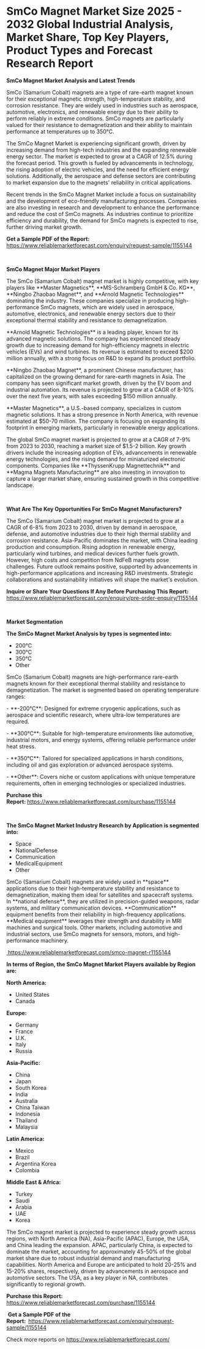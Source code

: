 <p><h1>SmCo Magnet Market Size 2025 - 2032 Global Industrial Analysis, Market Share, Top Key Players, Product Types and Forecast Research Report</h1></p><p><strong>SmCo Magnet Market Analysis and Latest Trends</strong></p>
<p><p>SmCo (Samarium Cobalt) magnets are a type of rare-earth magnet known for their exceptional magnetic strength, high-temperature stability, and corrosion resistance. They are widely used in industries such as aerospace, automotive, electronics, and renewable energy due to their ability to perform reliably in extreme conditions. SmCo magnets are particularly valued for their resistance to demagnetization and their ability to maintain performance at temperatures up to 350°C.</p><p>The SmCo Magnet Market is experiencing significant growth, driven by increasing demand from high-tech industries and the expanding renewable energy sector. The market is expected to grow at a CAGR of 12.5% during the forecast period. This growth is fueled by advancements in technology, the rising adoption of electric vehicles, and the need for efficient energy solutions. Additionally, the aerospace and defense sectors are contributing to market expansion due to the magnets' reliability in critical applications.</p><p>Recent trends in the SmCo Magnet Market include a focus on sustainability and the development of eco-friendly manufacturing processes. Companies are also investing in research and development to enhance the performance and reduce the cost of SmCo magnets. As industries continue to prioritize efficiency and durability, the demand for SmCo magnets is expected to rise, further driving market growth.</p></p>
<p><strong>Get a Sample PDF of the Report:&nbsp;</strong> <a href="https://www.reliablemarketforecast.com/enquiry/request-sample/1155144?utm_campaign=1134&utm_medium=2&utm_source=Github&utm_content=ia&utm_term=25012025&utm_id=smco-magnet">https://www.reliablemarketforecast.com/enquiry/request-sample/1155144</a></p>
<p>&nbsp;</p>
<p><strong>SmCo Magnet Major Market Players</strong></p>
<p><p>The SmCo (Samarium Cobalt) magnet market is highly competitive, with key players like **Master Magnetics**, **MS-Schramberg GmbH & Co. KG**, **Ningbo Zhaobao Magnet**, and **Arnold Magnetic Technologies** dominating the industry. These companies specialize in producing high-performance SmCo magnets, which are widely used in aerospace, automotive, electronics, and renewable energy sectors due to their exceptional thermal stability and resistance to demagnetization.</p><p>**Arnold Magnetic Technologies** is a leading player, known for its advanced magnetic solutions. The company has experienced steady growth due to increasing demand for high-efficiency magnets in electric vehicles (EVs) and wind turbines. Its revenue is estimated to exceed $200 million annually, with a strong focus on R&D to expand its product portfolio.</p><p>**Ningbo Zhaobao Magnet**, a prominent Chinese manufacturer, has capitalized on the growing demand for rare-earth magnets in Asia. The company has seen significant market growth, driven by the EV boom and industrial automation. Its revenue is projected to grow at a CAGR of 8-10% over the next five years, with sales exceeding $150 million annually.</p><p>**Master Magnetics**, a U.S.-based company, specializes in custom magnetic solutions. It has a strong presence in North America, with revenue estimated at $50-70 million. The company is focusing on expanding its footprint in emerging markets, particularly in renewable energy applications.</p><p>The global SmCo magnet market is projected to grow at a CAGR of 7-9% from 2023 to 2030, reaching a market size of $1.5-2 billion. Key growth drivers include the increasing adoption of EVs, advancements in renewable energy technologies, and the rising demand for miniaturized electronic components. Companies like **ThyssenKrupp Magnettechnik** and **Magma Magnets Manufacturing** are also investing in innovation to capture a larger market share, ensuring sustained growth in this competitive landscape.</p></p>
<p>&nbsp;</p>
<p><strong>What Are The Key Opportunities For SmCo Magnet Manufacturers?</strong></p>
<p><p>The SmCo (Samarium Cobalt) magnet market is projected to grow at a CAGR of 6-8% from 2023 to 2030, driven by demand in aerospace, defense, and automotive industries due to their high thermal stability and corrosion resistance. Asia-Pacific dominates the market, with China leading production and consumption. Rising adoption in renewable energy, particularly wind turbines, and medical devices further fuels growth. However, high costs and competition from NdFeB magnets pose challenges. Future outlook remains positive, supported by advancements in high-performance applications and increasing R&D investments. Strategic collaborations and sustainability initiatives will shape the market's evolution.</p></p>
<p><strong>Inquire or Share Your Questions If Any Before Purchasing This Report:</strong> <a href="https://www.reliablemarketforecast.com/enquiry/pre-order-enquiry/1155144?utm_campaign=1134&utm_medium=2&utm_source=Github&utm_content=ia&utm_term=25012025&utm_id=smco-magnet">https://www.reliablemarketforecast.com/enquiry/pre-order-enquiry/1155144</a></p>
<p>&nbsp;</p>
<p><strong>Market Segmentation</strong></p>
<p><strong>The SmCo Magnet Market Analysis by types is segmented into:</strong></p>
<p><ul><li>200℃</li><li>300℃</li><li>350℃</li><li>Other</li></ul></p>
<p><p>SmCo (Samarium Cobalt) magnets are high-performance rare-earth magnets known for their exceptional thermal stability and resistance to demagnetization. The market is segmented based on operating temperature ranges:  </p><p>- **-200℃**: Designed for extreme cryogenic applications, such as aerospace and scientific research, where ultra-low temperatures are required.  </p><p>- **300℃**: Suitable for high-temperature environments like automotive, industrial motors, and energy systems, offering reliable performance under heat stress.  </p><p>- **350℃**: Tailored for specialized applications in harsh conditions, including oil and gas exploration or advanced aerospace systems.  </p><p>- **Other**: Covers niche or custom applications with unique temperature requirements, often in emerging technologies or specialized industries.</p></p>
<p><strong>Purchase this Report:&nbsp;</strong><a href="https://www.reliablemarketforecast.com/purchase/1155144?utm_campaign=1134&utm_medium=2&utm_source=Github&utm_content=ia&utm_term=25012025&utm_id=smco-magnet">https://www.reliablemarketforecast.com/purchase/1155144</a></p>
<p>&nbsp;</p>
<p><strong>The SmCo Magnet Market Industry Research by Application is segmented into:</strong></p>
<p><ul><li>Space</li><li>NationalDefense</li><li>Communication</li><li>MedicalEquipment</li><li>Other</li></ul></p>
<p><p>SmCo (Samarium Cobalt) magnets are widely used in **space** applications due to their high-temperature stability and resistance to demagnetization, making them ideal for satellites and spacecraft systems. In **national defense**, they are utilized in precision-guided weapons, radar systems, and military communication devices. **Communication** equipment benefits from their reliability in high-frequency applications. **Medical equipment** leverages their strength and durability in MRI machines and surgical tools. Other markets, including automotive and industrial sectors, use SmCo magnets for sensors, motors, and high-performance machinery.</p></p>
<p><a href="https://www.reliablemarketforecast.com/smco-magnet-r1155144?utm_campaign=1134&utm_medium=2&utm_source=Github&utm_content=ia&utm_term=25012025&utm_id=smco-magnet">&nbsp;https://www.reliablemarketforecast.com/smco-magnet-r1155144</a></p>
<p><strong>In terms of Region, the SmCo Magnet Market Players available by Region are:</strong></p>
<p>
    <p> <strong> North America: </strong>
        <ul>
            <li>United States</li>
            <li>Canada</li>
        </ul>
        </p> 
    <p> <strong> Europe: </strong>
        <ul>
            <li>Germany</li>
            <li>France</li>
            <li>U.K.</li>
            <li>Italy</li>
            <li>Russia</li>
        </ul>
        </p> 
    <p> <strong> Asia-Pacific: </strong>
        <ul>
            <li>China</li>
            <li>Japan</li>
            <li>South Korea</li>
            <li>India</li>
            <li>Australia</li>
            <li>China Taiwan</li>
            <li>Indonesia</li>
            <li>Thailand</li>
            <li>Malaysia</li>
        </ul>
        </p> 
    <p> <strong> Latin America: </strong>
        <ul>
            <li>Mexico</li>
            <li>Brazil</li>
            <li>Argentina Korea</li>
            <li>Colombia</li>
        </ul>
        </p> 
    <p> <strong> Middle East & Africa: </strong>
        <ul>
            <li>Turkey</li>
            <li>Saudi</li>
            <li>Arabia</li>
            <li>UAE</li>
            <li>Korea</li>
        </ul>
    </p>
    </p>
<p><p>The SmCo magnet market is projected to experience steady growth across regions, with North America (NA), Asia-Pacific (APAC), Europe, the USA, and China leading the expansion. APAC, particularly China, is expected to dominate the market, accounting for approximately 45-50% of the global market share due to robust industrial demand and manufacturing capabilities. North America and Europe are anticipated to hold 20-25% and 15-20% shares, respectively, driven by advancements in aerospace and automotive sectors. The USA, as a key player in NA, contributes significantly to regional growth.</p></p>
<p><strong>Purchase this Report: </strong><a href="https://www.reliablemarketforecast.com/purchase/1155144?utm_campaign=1134&utm_medium=2&utm_source=Github&utm_content=ia&utm_term=25012025&utm_id=smco-magnet">https://www.reliablemarketforecast.com/purchase/1155144</a></p>
<p>&nbsp;<strong>Get a Sample PDF of the Report:&nbsp;&nbsp;</strong><a href="https://www.reliablemarketforecast.com/enquiry/request-sample/1155144?utm_campaign=1134&utm_medium=2&utm_source=Github&utm_content=ia&utm_term=25012025&utm_id=smco-magnet">https://www.reliablemarketforecast.com/enquiry/request-sample/1155144</a></p>
<p><strong></strong></p>
<p>Check more reports on <a href="https://www.reliablemarketforecast.com/?utm_campaign=1134&utm_medium=2&utm_source=Github&utm_content=ia&utm_term=25012025&utm_id=smco-magnet">https://www.reliablemarketforecast.com/</a></p>